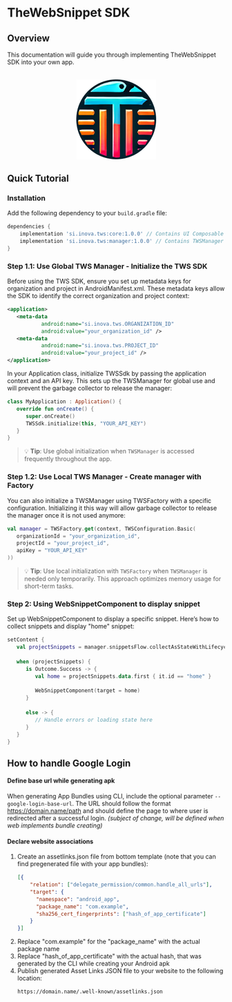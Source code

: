 # TheWebSnippet SDK
## Overview
This documentation will guide you through implementing TheWebSnippet SDK into your own app.

<div style="width: 100%;">
    <img src="images/appIcon.png" alt="My Custom Icon" style="display: block; margin: 32px auto; max-width: 100%; height: auto;" />
</div>

## Quick Tutorial

### Installation

Add the following dependency to your `build.gradle` file:

```gradle
dependencies {
    implementation 'si.inova.tws:core:1.0.0' // Contains UI Composable components for displaying web pages
    implementation 'si.inova.tws:manager:1.0.0' // Contains TWSManager for loading and refreshing snippets in real time
}
```

### Step 1.1: Use Global TWS Manager - Initialize the TWS SDK

Before using the TWS SDK, ensure you set up metadata keys for organization and project in AndroidManifest.xml. 
These metadata keys allow the SDK to identify the correct organization and project context:

```xml
<application>
   <meta-data
           android:name="si.inova.tws.ORGANIZATION_ID"
           android:value="your_organization_id" />
   <meta-data
           android:name="si.inova.tws.PROJECT_ID"
           android:value="your_project_id" />
</application>
```

In your Application class, initialize TWSSdk by passing the application context and an API key. This sets up the TWSManager for global use
and will prevent the garbage collector to release the manager:

```kotlin
class MyApplication : Application() {
   override fun onCreate() {
      super.onCreate()
      TWSSdk.initialize(this, "YOUR_API_KEY")
   }
}
```

> 💡 **Tip**: Use global initialization when `TWSManager` is accessed frequently throughout the app.

### Step 1.2: Use Local TWS Manager - Create manager with Factory

You can also initialize a TWSManager using TWSFactory with a specific configuration. Initializing it this way will allow garbage collector
to release the manager once it is not used anymore:

```kotlin
val manager = TWSFactory.get(context, TWSConfiguration.Basic(
   organizationId = "your_organization_id",
   projectId = "your_project_id",
   apiKey = "YOUR_API_KEY"
))
```

> 💡 **Tip**: Use local initialization with `TWSFactory` when `TWSManager` is needed only temporarily. This approach optimizes memory usage for short-term tasks.

### Step 2: Using WebSnippetComponent to display snippet

Set up WebSnippetComponent to display a specific snippet. Here’s how to collect snippets and display "home" snippet:

```kotlin
setContent {
   val projectSnippets = manager.snippetsFlow.collectAsStateWithLifecycle(null).value

   when (projectSnippets) {
      is Outcome.Success -> {
         val home = projectSnippets.data.first { it.id == "home" }
         
         WebSnippetComponent(target = home)
      }

      else -> {
         // Handle errors or loading state here
      }
   }
}
```

## How to handle Google Login

#### Define base url while generating apk

When generating App Bundles using CLI, include the optional parameter `--google-login-base-url`. The URL should follow the format https://domain.name/path and should define the page to where user is redirected after a successful login.
*(subject of change, will be defined when web implements bundle creating)*

#### Declare website associations
1. Create an assetlinks.json file from bottom template (note that you can find pregenerated file with your app bundles):
    ```json
    [{
        "relation": ["delegate_permission/common.handle_all_urls"],
        "target": {
          "namespace": "android_app",
          "package_name": "com.example",
          "sha256_cert_fingerprints": ["hash_of_app_certificate"]
        }
    }]
    ```
2. Replace "com.example" for the "package_name" with the actual package name
3. Replace "hash_of_app_certificate" with the actual hash, that was generated by the CLI while creating your Android apk
4. Publish generated Asset Links JSON file to your website to the following location:
    ```
    https://domain.name/.well-known/assetlinks.json
    ```
